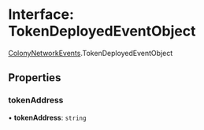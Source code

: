 # Interface: TokenDeployedEventObject

[ColonyNetworkEvents](../modules/ColonyNetworkEvents.md).TokenDeployedEventObject

## Properties

### tokenAddress

• **tokenAddress**: `string`
